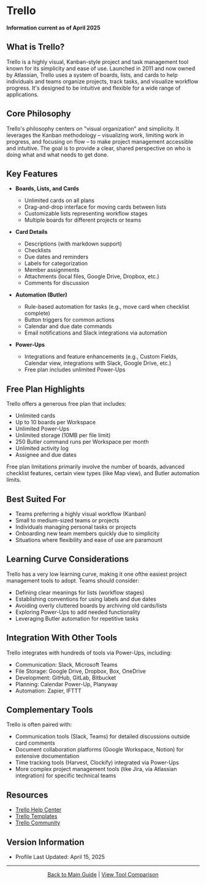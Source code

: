 # Trello

**Information current as of April 2025**

## What is Trello?

Trello is a highly visual, Kanban-style project and task management tool known for its simplicity and ease of use. Launched in 2011 and now owned by Atlassian, Trello uses a system of boards, lists, and cards to help individuals and teams organize projects, track tasks, and visualize workflow progress. It's designed to be intuitive and flexible for a wide range of applications.

## Core Philosophy

Trello's philosophy centers on "visual organization" and simplicity. It leverages the Kanban methodology – visualizing work, limiting work in progress, and focusing on flow – to make project management accessible and intuitive. The goal is to provide a clear, shared perspective on who is doing what and what needs to get done.

## Key Features

- **Boards, Lists, and Cards**
  - Unlimited cards on all plans
  - Drag-and-drop interface for moving cards between lists
  - Customizable lists representing workflow stages
  - Multiple boards for different projects or teams
  
- **Card Details**
  - Descriptions (with markdown support)
  - Checklists
  - Due dates and reminders
  - Labels for categorization
  - Member assignments
  - Attachments (local files, Google Drive, Dropbox, etc.)
  - Comments for discussion

- **Automation (Butler)**
  - Rule-based automation for tasks (e.g., move card when checklist complete)
  - Button triggers for common actions
  - Calendar and due date commands
  - Email notifications and Slack integrations via automation

- **Power-Ups**
  - Integrations and feature enhancements (e.g., Custom Fields, Calendar view, integrations with Slack, Google Drive, etc.)
  - Free plan includes unlimited Power-Ups

## Free Plan Highlights

Trello offers a generous free plan that includes:
- Unlimited cards
- Up to 10 boards per Workspace
- Unlimited Power-Ups
- Unlimited storage (10MB per file limit)
- 250 Butler command runs per Workspace per month
- Unlimited activity log
- Assignee and due dates

Free plan limitations primarily involve the number of boards, advanced checklist features, certain view types (like Map view), and Butler automation limits.

## Best Suited For

- Teams preferring a highly visual workflow (Kanban)
- Small to medium-sized teams or projects
- Individuals managing personal tasks or projects
- Onboarding new team members quickly due to simplicity
- Situations where flexibility and ease of use are paramount

## Learning Curve Considerations

Trello has a very low learning curve, making it one ofthe easiest project management tools to adopt. Teams should consider:

- Defining clear meanings for lists (workflow stages)
- Establishing conventions for using labels and due dates
- Avoiding overly cluttered boards by archiving old cards/lists
- Exploring Power-Ups to add needed functionality
- Leveraging Butler automation for repetitive tasks

## Integration With Other Tools

Trello integrates with hundreds of tools via Power-Ups, including:
- Communication: Slack, Microsoft Teams
- File Storage: Google Drive, Dropbox, Box, OneDrive
- Development: GitHub, GitLab, Bitbucket
- Planning: Calendar Power-Up, Planyway
- Automation: Zapier, IFTTT

## Complementary Tools

Trello is often paired with:
- Communication tools (Slack, Teams) for detailed discussions outside card comments
- Document collaboration platforms (Google Workspace, Notion) for extensive documentation
- Time tracking tools (Harvest, Clockify) integrated via Power-Ups
- More complex project management tools (like Jira, via Atlassian integration) for specific technical teams

## Resources

- [Trello Help Center](https://help.trello.com/)
- [Trello Templates](https://trello.com/templates)
- [Trello Community](https://community.atlassian.com/t5/Trello/ct-p/trello)

## Version Information

- Profile Last Updated: April 15, 2025

---

<p align="center"><a href="../README.md">Back to Main Guide</a> | <a href="../comparison-tables/tool-comparison.md">View Tool Comparison</a></p>
